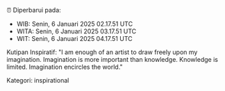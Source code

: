 ⏰ Diperbarui pada:
- WIB: Senin, 6 Januari 2025 02.17.51 UTC
- WITA: Senin, 6 Januari 2025 03.17.51 UTC
- WIT: Senin, 6 Januari 2025 04.17.51 UTC

Kutipan Inspiratif:
"I am enough of an artist to draw freely upon my imagination. Imagination is more important than knowledge. Knowledge is limited. Imagination encircles the world."


Kategori: inspirational

